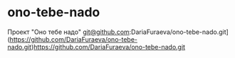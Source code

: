 # ono-tebe-nado
Проект "Оно тебе надо"
git@github.com:DariaFuraeva/ono-tebe-nado.git](https://github.com/DariaFuraeva/ono-tebe-nado.git)https://github.com/DariaFuraeva/ono-tebe-nado.git
